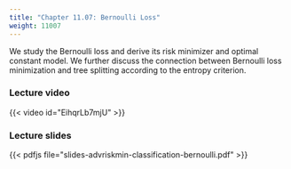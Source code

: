 ```yaml
---
title: "Chapter 11.07: Bernoulli Loss"
weight: 11007
---
```

We study the Bernoulli loss and derive its risk minimizer and optimal constant model. We further discuss the connection between Bernoulli loss minimization and tree splitting according to the entropy criterion.

<!--more-->

### Lecture video

{{< video id="EihqrLb7mjU" >}}

### Lecture slides

{{< pdfjs file="slides-advriskmin-classification-bernoulli.pdf" >}}
